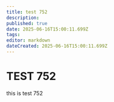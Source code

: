 ```yaml
---
title: test 752
description: 
published: true
date: 2025-06-16T15:00:11.699Z
tags: 
editor: markdown
dateCreated: 2025-06-16T15:00:11.699Z
---
```


# TEST 752
this is test 752
